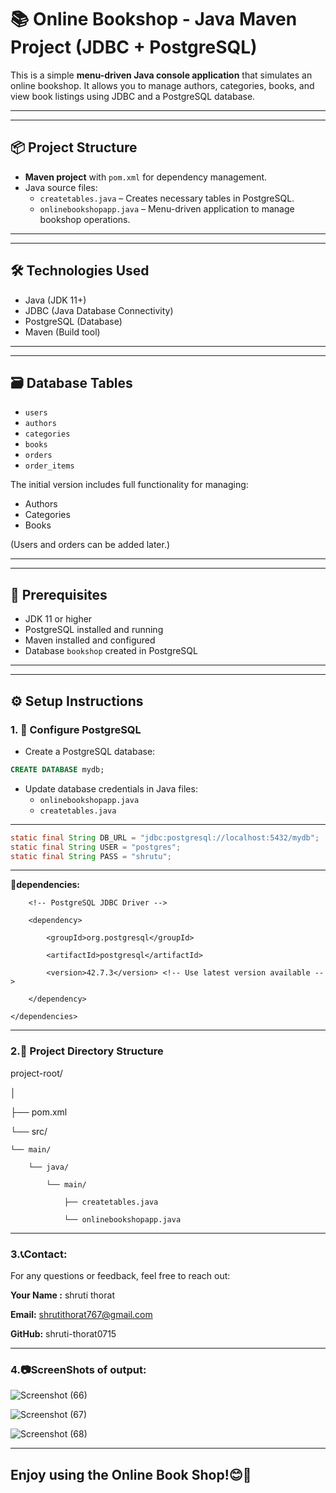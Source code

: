 # 📚 Online Bookshop - Java Maven Project (JDBC + PostgreSQL)

This is a simple **menu-driven Java console application** that simulates an online bookshop. It allows you to manage authors, categories, books, and view book listings using JDBC and a PostgreSQL database.

---

_______________________________________________________________________________________________________________________________________________________________

## 📦 Project Structure

- **Maven project** with `pom.xml` for dependency management.
- Java source files:
  - `createtables.java` – Creates necessary tables in PostgreSQL.
  - `onlinebookshopapp.java` – Menu-driven application to manage bookshop operations.

---

___________________________________________________________________________________________________________________________________________________________________

## 🛠️ Technologies Used

- Java (JDK 11+)
- JDBC (Java Database Connectivity)
- PostgreSQL (Database)
- Maven (Build tool)

---
_____________________________________________________________________________________________________________________________________________________________


## 🗃️ Database Tables

- `users`
- `authors`
- `categories`
- `books`
- `orders`
- `order_items`

The initial version includes full functionality for managing:
- Authors
- Categories
- Books

(Users and orders can be added later.)

---

_________________________________________________________________________________________________________________________________________________________


## 🧰 Prerequisites

- JDK 11 or higher
- PostgreSQL installed and running
- Maven installed and configured
- Database `bookshop` created in PostgreSQL

---

___________________________________________________________________________________________________________________________________________________________

## ⚙️ Setup Instructions

### 1. 🔧 Configure PostgreSQL

- Create a PostgreSQL database:

```sql
CREATE DATABASE mydb;
```

- Update database credentials in Java files:
  - `onlinebookshopapp.java`
  - `createtables.java`

_______________________________________________________________________________________________________________________________________________________________

```java
static final String DB_URL = "jdbc:postgresql://localhost:5432/mydb";
static final String USER = "postgres";
static final String PASS = "shrutu";
```

_________________________________________________________________________________________________________________________________________________________________

**🔧dependencies:**

 <dependencies>
   
        <!-- PostgreSQL JDBC Driver -->
        
        <dependency>
        
            <groupId>org.postgresql</groupId>
            
            <artifactId>postgresql</artifactId>
            
            <version>42.7.3</version> <!-- Use latest version available -->
            
        </dependency>
        
    </dependencies>

___________________________________________________________________________________________________________________________________________________________

### 2.📂 Project Directory Structure

project-root/

│

├── pom.xml

└── src/

    └── main/
    
        └── java/
        
            └── main/
            
                ├── createtables.java
                
                └── onlinebookshopapp.java

______________________________________________________________________________________________________________________________________                

### 3.📞Contact:
For any questions or feedback, feel free to reach out:

**Your Name :** shruti thorat

**Email:** shrutithorat767@gmail.com

**GitHub:** shruti-thorat0715

____________________________________________________________________________________________________________________________________________________________

### 4.📷ScreenShots of output:

![Screenshot (66)](https://github.com/user-attachments/assets/594772d3-ed58-48dd-a6b6-a148250f4716)


![Screenshot (67)](https://github.com/user-attachments/assets/46a37df0-0bdf-418c-bf3c-76daf7d46f5c)


![Screenshot (68)](https://github.com/user-attachments/assets/5e92e94e-9d20-4bda-87ba-24bde1fba924)

___

## Enjoy using the Online Book Shop!😊🚀


